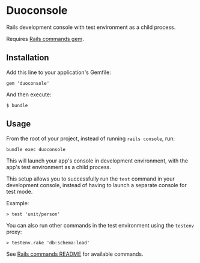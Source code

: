 Duoconsole
==========

Rails development console with test environment as a child process.

Requires [Rails commands gem](https://github.com/rails/commands).


Installation
------------

Add this line to your application's Gemfile:

    gem 'duoconsole'

And then execute:

    $ bundle


Usage
-----
From the root of your project, instead of running `rails console`, run:

    bundle exec duoconsole

This will launch your app's console in development environment, with the app's test environment as a child process.

This setup allows you to successfully run the `test` command in your development console, instead of having to launch a separate console for test mode.

Example:

    > test 'unit/person'

You can also run other commands in the test environment using the `testenv` proxy:

    > testenv.rake 'db:schema:load'

See [Rails commands README](https://github.com/rails/commands/blob/master/README.md) for available commands.
